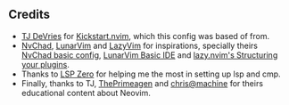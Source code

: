 ## Credits
- [TJ DeVries](https://www.youtube.com/@teej_dv) for [Kickstart.nvim](https://github.com/nvim-lua/kickstart.nvim), which this config was based of from.
- [NvChad](https://nvchad.com/), [LunarVim](https://www.lunarvim.org/) and [LazyVim](https://www.lazyvim.org/) for inspirations, specially theirs [NvChad basic config](https://github.com/NvChad/basic-config/), [LunarVim Basic IDE](https://github.com/LunarVim/nvim-basic-ide/) and [lazy.nvim's Structuring your plugins](https://github.com/folke/lazy.nvim#-structuring-your-plugins).
- Thanks to [LSP Zero](https://github.com/VonHeikemen/lsp-zero.nvim) for helping me the most in setting up lsp and cmp.
- Finally, thanks to TJ, [ThePrimeagen](https://www.youtube.com/@ThePrimeagen) and [chris@machine](https://www.youtube.com/@chrisatmachine) for theirs educational content about Neovim.
